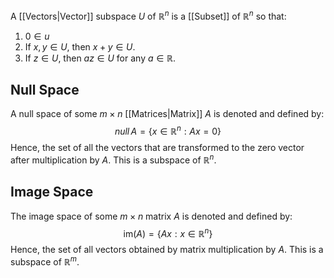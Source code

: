 A [[Vectors|Vector]] subspace $U$ of $\mathbb{R}^{n}$ is a [[Subset]] of $\mathbb{R}^{n}$ so that:
1. $0\in u$
2. If $x,y\in U$, then $x+y\in U$.
3. If $z\in U$, then $az\in U$ for any $a\in\mathbb{R}$.
## Null Space
A null space of some $m\times n$ [[Matrices|Matrix]] $A$ is denoted and defined by:
$$null\,A=\{ x \in\mathbb{R}^{n}: Ax=0 \}$$
Hence, the set of all the vectors that are transformed to the zero vector after multiplication by $A$.
This is a subspace of $\mathbb{R}^{n}$.
## Image Space
The image space of some $m\times n$ matrix $A$ is denoted and defined by:
$$\mathrm{im} (A)=\{ Ax : x \in \mathbb{R}^{n} \}$$
Hence, the set of all vectors obtained by matrix multiplication by $A$.
This is a subspace of $\mathbb{R}^{m}$.